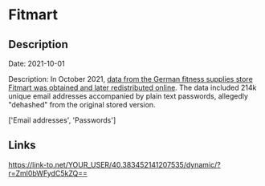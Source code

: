 # Fitmart

## Description

Date: 2021-10-01

Description:
In October 2021, <a href="https://www.mydealz.de/diskussion/datenleck-bei-fitmart-2214625" target="_blank" rel="noopener">data from the German fitness supplies store Fitmart was obtained and later redistributed online</a>. The data included 214k unique email addresses accompanied by plain text passwords, allegedly &quot;dehashed&quot; from the original stored version.


['Email addresses', 'Passwords']

## Links

https://link-to.net/YOUR_USER/40.383452141207535/dynamic/?r=Zml0bWFydC5kZQ==